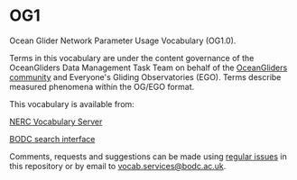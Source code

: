# OG1

Ocean Glider Network Parameter Usage Vocabulary (OG1.0).

Terms in this vocabulary are under the content governance of the OceanGliders Data Management Task Team on behalf of the <a href="https://github.com/OceanGlidersCommunity" rel="nofollow">OceanGliders community</a> and Everyone's Gliding Observatories (EGO). Terms describe measured phenomena within the OG/EGO format. 

This vocabulary is available from:

<a href="http://vocab.nerc.ac.uk/collection/OG1/current/" rel="nofollow">NERC Vocabulary Server</a>

<a href="https://www.bodc.ac.uk/resources/vocabularies/vocabulary_search/OG1/" rel="nofollow">BODC search interface</a>

Comments, requests and suggestions can be made using <a href="https://github.com/nvs-vocabs/OG1/issues/new">regular issues</a> in this repository or by email to vocab.services@bodc.ac.uk.
